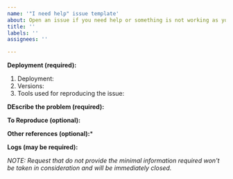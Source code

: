 ```yaml
---
name: '"I need help" issue template'
about: Open an issue if you need help or something is not working as you expect.
title: ''
labels: ''
assignees: ''

---
```

<!--
The most important part here for us is to understand your problem. So, please give us the more details you can. We don't want to be guessing, and you want to have a response soon, so let's make good use of the time and not spend days just gathering the information we need for the diagnostic.
-->

**Deployment (required):**
1. Deployment: <!--It is based on the default `systemd` deployment, the alternate `docker-compose` one, a custom one of your own `k8s`, `ecs`, etc? -->
2. Versions: <!-- Versions installed of each component used. -->
3. Tools used for reproducing the issue: <!-- For bugs related to the API consider using api-mate or specify the external application used -->


**DEscribe the problem (required):**
<!--
A clear and concise description of what the problem is. Ex. When I do this, this is happening [...]
-->

**To Reproduce (optional):**
<!--
A clear and concise description of how to reproduce the bug. If you problem is related to the API, give us the step to reproduce it using api-mate.
-->


**Other references (optional):***
<!--
If it is related to an integration, also specify the integration and the version of the plugin or component used.
-->

**Logs (may be required):**
<!--
Include the logs from the component that is failing.
-->


*NOTE: Request that do not provide the minimal information required won't be taken in consideration and will be immediately closed.*

